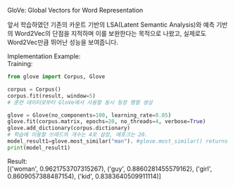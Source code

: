 GloVe: Global Vectors for Word Representation </br>

앞서 학습하였던 기존의 카운트 기반의 LSA(Latent Semantic Analysis)와 예측 기반의 Word2Vec의 단점을 지적하며 이를 보완한다는 목적으로 나왔고, 실제로도 Word2Vec만큼 뛰어난 성능을 보여줍니다.

Implementation Example: </br>
Training:

```python
from glove import Corpus, Glove

corpus = Corpus() 
corpus.fit(result, window=5)
# 훈련 데이터로부터 GloVe에서 사용할 동시 등장 행렬 생성

glove = Glove(no_components=100, learning_rate=0.05)
glove.fit(corpus.matrix, epochs=20, no_threads=4, verbose=True)
glove.add_dictionary(corpus.dictionary)
# 학습에 이용할 쓰레드의 개수는 4로 설정, 에포크는 20.
model_result1=glove.most_similar("man"). #glove.most_similar() returns most similar words to the input
print(model_result1)
```

Result: </br>
[('woman', 0.9621753707315267), ('guy', 0.8860281455579162), ('girl', 0.8609057388487154), ('kid', 0.8383640509911114)]
